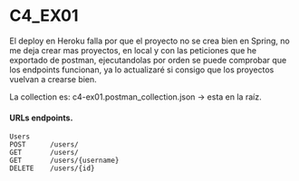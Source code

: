 # C4_EX01

El deploy en Heroku falla por que el proyecto no se crea bien en Spring, no me deja crear mas proyectos, en local y con las peticiones que he exportado de postman, ejecutandolas por orden se puede comprobar que los endpoints funcionan, ya lo actualizaré si consigo que los proyectos vuelvan a crearse bien.

La collection es: c4-ex01.postman_collection.json -> esta en la raíz.

#### URLs endpoints.
```
Users
POST      /users/
GET       /users/
GET       /users/{username}
DELETE    /users/{id}
```
